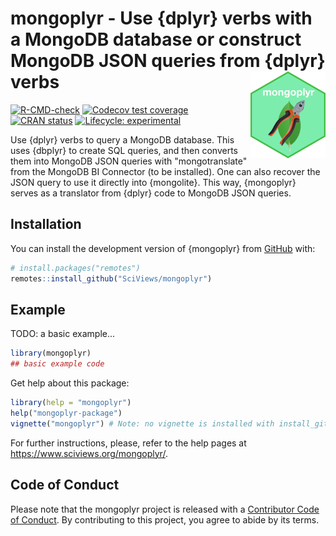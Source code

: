 # mongoplyr - Use {dplyr} verbs with a MongoDB database or construct MongoDB JSON queries from {dplyr} verbs <a href="https://www.sciviews.org/mongoplyr"><img src="man/figures/logo.png" alt="mongoplyr website" align="right" height="139"/></a>

<!-- badges: start -->

[![R-CMD-check](https://github.com/SciViews/mongoplyr/actions/workflows/R-CMD-check.yaml/badge.svg)](https://github.com/SciViews/mongoplyr/actions/workflows/R-CMD-check.yaml) [![Codecov test coverage](https://codecov.io/gh/SciViews/mongoplyr/branch/main/graph/badge.svg)](https://app.codecov.io/gh/SciViews/mongoplyr?branch=main) [![CRAN status](https://www.r-pkg.org/badges/version/mongoplyr)](https://CRAN.R-project.org/package=mongoplyr) [![Lifecycle: experimental](https://img.shields.io/badge/lifecycle-experimental-orange.svg)](https://lifecycle.r-lib.org/articles/stages.html#experimental)

<!-- badges: end -->

Use {dplyr} verbs to query a MongoDB database. This uses {dbplyr} to create SQL queries, and then converts them into MongoDB JSON queries with "mongotranslate" from the MongoDB BI Connector (to be installed). One can also recover the JSON query to use it directly into {mongolite}. This way, {mongoplyr} serves as a translator from {dplyr} code to MongoDB JSON queries.

## Installation

You can install the development version of {mongoplyr} from [GitHub](https://github.com/SciViews/mongoplyr) with:

``` r
# install.packages("remotes")
remotes::install_github("SciViews/mongoplyr")
```

## Example

TODO: a basic example...

``` r
library(mongoplyr)
## basic example code
```

Get help about this package:

``` r
library(help = "mongoplyr")
help("mongoplyr-package")
vignette("mongoplyr") # Note: no vignette is installed with install_github()
```

For further instructions, please, refer to the help pages at <https://www.sciviews.org/mongoplyr/>.

## Code of Conduct

Please note that the mongoplyr project is released with a [Contributor Code of Conduct](https://contributor-covenant.org/version/2/1/CODE_OF_CONDUCT.html). By contributing to this project, you agree to abide by its terms.
